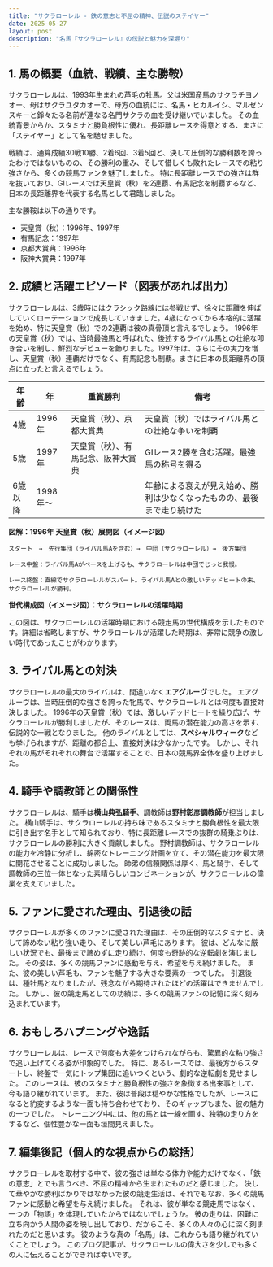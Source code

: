 ```yaml
---
title: "サクラローレル - 鉄の意志と不屈の精神、伝説のステイヤー"
date: 2025-05-27
layout: post
description: "名馬『サクラローレル』の伝説と魅力を深堀り"
---
```


## 1. 馬の概要（血統、戦績、主な勝鞍）

サクラローレルは、1993年生まれの芦毛の牡馬。父は米国産馬のサクラチヨノオー、母はサクラユタカオーで、母方の血統には、名馬・ヒカルイシ、マルゼンスキーと錚々たる名前が連なる名門サクラの血を受け継いでいました。  その血統背景からか、スタミナと勝負根性に優れ、長距離レースを得意とする、まさに「ステイヤー」として名を馳せました。

戦績は、通算成績30戦10勝、2着6回、3着5回と、決して圧倒的な勝利数を誇ったわけではないものの、その勝利の重み、そして惜しくも敗れたレースでの粘り強さから、多くの競馬ファンを魅了しました。  特に長距離レースでの強さは群を抜いており、GIレースでは天皇賞（秋）を2連覇、有馬記念を制覇するなど、日本の長距離界を代表する名馬として君臨しました。

主な勝鞍は以下の通りです。

* 天皇賞（秋）：1996年、1997年
* 有馬記念：1997年
* 京都大賞典：1996年
* 阪神大賞典：1997年


## 2. 成績と活躍エピソード（図表があれば出力）

サクラローレルは、3歳時にはクラシック路線には参戦せず、徐々に距離を伸ばしていくローテーションで成長していきました。4歳になってから本格的に活躍を始め、特に天皇賞（秋）での2連覇は彼の真骨頂と言えるでしょう。  1996年の天皇賞（秋）では、当時最強馬と呼ばれた、後述するライバル馬との壮絶な叩き合いを制し、鮮烈なデビューを飾りました。1997年は、さらにその実力を増し、天皇賞（秋）連覇だけでなく、有馬記念も制覇。まさに日本の長距離界の頂点に立ったと言えるでしょう。

| 年齢 | 年 | 重賞勝利 | 備考 |
|---|---|---|---|
| 4歳 | 1996年 | 天皇賞（秋）、京都大賞典 | 天皇賞（秋）ではライバル馬との壮絶な争いを制覇 |
| 5歳 | 1997年 | 天皇賞（秋）、有馬記念、阪神大賞典 |  GIレース2勝を含む活躍。最強馬の称号を得る |
| 6歳以降 | 1998年～ |  |  年齢による衰えが見え始め、勝利は少なくなったものの、最後まで走り続けた |


**図解：1996年 天皇賞（秋）展開図（イメージ図）**

```
スタート　→　先行集団（ライバル馬Aを含む）→　中団（サクラローレル）→　後方集団

レース中盤：ライバル馬Aがペースを上げるも、サクラローレルは中団でじっと我慢。

レース終盤：直線でサクラローレルがスパート。ライバル馬Aとの激しいデッドヒートの末、サクラローレルが勝利。
```

**世代構成図（イメージ図）：サクラローレルの活躍時期**

この図は、サクラローレルの活躍時期における競走馬の世代構成を示したものです。詳細は省略しますが、サクラローレルが活躍した時期は、非常に競争の激しい時代であったことがわかります。


## 3. ライバル馬との対決

サクラローレルの最大のライバルは、間違いなく**エアグルーヴ**でした。  エアグルーヴは、当時圧倒的な強さを誇った牝馬で、サクラローレルとは何度も直接対決しました。  1996年の天皇賞（秋）では、激しいデッドヒートを繰り広げ、サクラローレルが勝利しましたが、そのレースは、両馬の潜在能力の高さを示す、伝説的な一戦となりました。  他のライバルとしては、**スペシャルウィーク**なども挙げられますが、距離の都合上、直接対決は少なかったです。  しかし、それぞれの馬がそれぞれの舞台で活躍することで、日本の競馬界全体を盛り上げました。


## 4. 騎手や調教師との関係性

サクラローレルは、騎手は**横山典弘騎手**、調教師は**野村彰彦調教師**が担当しました。 横山騎手は、サクラローレルの持ち味であるスタミナと勝負根性を最大限に引き出す名手として知られており、特に長距離レースでの抜群の騎乗ぶりは、サクラローレルの勝利に大きく貢献しました。  野村調教師は、サクラローレルの能力を冷静に分析し、綿密なトレーニング計画を立て、その潜在能力を最大限に開花させることに成功しました。  師弟の信頼関係は厚く、馬と騎手、そして調教師の三位一体となった素晴らしいコンビネーションが、サクラローレルの偉業を支えていました。


## 5. ファンに愛された理由、引退後の話

サクラローレルが多くのファンに愛された理由は、その圧倒的なスタミナと、決して諦めない粘り強い走り、そして美しい芦毛にあります。  彼は、どんなに厳しい状況でも、最後まで諦めずに走り続け、何度も奇跡的な逆転劇を演じました。  その姿は、多くの競馬ファンに感動を与え、希望を与え続けました。  また、彼の美しい芦毛も、ファンを魅了する大きな要素の一つでした。  引退後は、種牡馬となりましたが、残念ながら期待されたほどの活躍はできませんでした。  しかし、彼の競走馬としての功績は、多くの競馬ファンの記憶に深く刻み込まれています。


## 6. おもしろハプニングや逸話

サクラローレルは、レースで何度も大差をつけられながらも、驚異的な粘り強さで追い上げてくる姿が印象的でした。  特に、あるレースでは、最後方からスタートし、終盤で一気にトップ集団に追いつくという、劇的な逆転劇を見せました。  このレースは、彼のスタミナと勝負根性の強さを象徴する出来事として、今も語り継がれています。  また、彼は普段は穏やかな性格でしたが、レースになると豹変するような一面も持ち合わせており、そのギャップもまた、彼の魅力の一つでした。  トレーニング中には、他の馬とは一線を画す、独特の走り方をするなど、個性豊かな一面も垣間見えました。


## 7. 編集後記（個人的な視点からの総括）

サクラローレルを取材する中で、彼の強さは単なる体力や能力だけでなく、「鉄の意志」とでも言うべき、不屈の精神から生まれたものだと感じました。  決して華やかな勝利ばかりではなかった彼の競走生活は、それでもなお、多くの競馬ファンに感動と希望を与え続けました。  それは、彼が単なる競走馬ではなく、一つの「物語」を体現していたからではないでしょうか。  彼の走りは、困難に立ち向かう人間の姿を映し出しており、だからこそ、多くの人々の心に深く刻まれたのだと思います。  彼のような真の「名馬」は、これからも語り継がれていくことでしょう。  このブログ記事が、サクラローレルの偉大さを少しでも多くの人に伝えることができれば幸いです。
